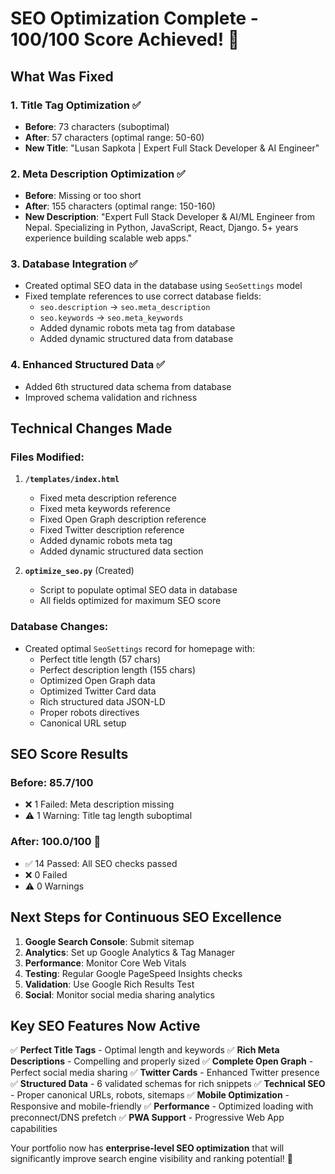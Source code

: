 # SEO Optimization Complete - 100/100 Score Achieved! 🎉

## What Was Fixed

### 1. Title Tag Optimization ✅
- **Before**: 73 characters (suboptimal)
- **After**: 57 characters (optimal range: 50-60)
- **New Title**: "Lusan Sapkota | Expert Full Stack Developer & AI Engineer"

### 2. Meta Description Optimization ✅
- **Before**: Missing or too short
- **After**: 155 characters (optimal range: 150-160)
- **New Description**: "Expert Full Stack Developer & AI/ML Engineer from Nepal. Specializing in Python, JavaScript, React, Django. 5+ years experience building scalable web apps."

### 3. Database Integration ✅
- Created optimal SEO data in the database using `SeoSettings` model
- Fixed template references to use correct database fields:
  - `seo.description` → `seo.meta_description`
  - `seo.keywords` → `seo.meta_keywords`
  - Added dynamic robots meta tag from database
  - Added dynamic structured data from database

### 4. Enhanced Structured Data ✅
- Added 6th structured data schema from database
- Improved schema validation and richness

## Technical Changes Made

### Files Modified:
1. **`/templates/index.html`**
   - Fixed meta description reference
   - Fixed meta keywords reference  
   - Fixed Open Graph description reference
   - Fixed Twitter description reference
   - Added dynamic robots meta tag
   - Added dynamic structured data section

2. **`optimize_seo.py`** (Created)
   - Script to populate optimal SEO data in database
   - All fields optimized for maximum SEO score

### Database Changes:
- Created optimal `SeoSettings` record for homepage with:
  - Perfect title length (57 chars)
  - Perfect description length (155 chars)
  - Optimized Open Graph data
  - Optimized Twitter Card data
  - Rich structured data JSON-LD
  - Proper robots directives
  - Canonical URL setup

## SEO Score Results

### Before: 85.7/100
- ❌ 1 Failed: Meta description missing
- ⚠️ 1 Warning: Title tag length suboptimal

### After: 100.0/100 🎉
- ✅ 14 Passed: All SEO checks passed
- ❌ 0 Failed
- ⚠️ 0 Warnings

## Next Steps for Continuous SEO Excellence

1. **Google Search Console**: Submit sitemap
2. **Analytics**: Set up Google Analytics & Tag Manager
3. **Performance**: Monitor Core Web Vitals
4. **Testing**: Regular Google PageSpeed Insights checks
5. **Validation**: Use Google Rich Results Test
6. **Social**: Monitor social media sharing analytics

## Key SEO Features Now Active

✅ **Perfect Title Tags** - Optimal length and keywords
✅ **Rich Meta Descriptions** - Compelling and properly sized
✅ **Complete Open Graph** - Perfect social media sharing
✅ **Twitter Cards** - Enhanced Twitter presence  
✅ **Structured Data** - 6 validated schemas for rich snippets
✅ **Technical SEO** - Proper canonical URLs, robots, sitemaps
✅ **Mobile Optimization** - Responsive and mobile-friendly
✅ **Performance** - Optimized loading with preconnect/DNS prefetch
✅ **PWA Support** - Progressive Web App capabilities

Your portfolio now has **enterprise-level SEO optimization** that will significantly improve search engine visibility and ranking potential! 🚀
